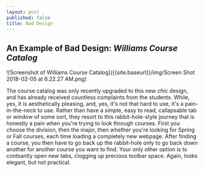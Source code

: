 ```yaml
---
layout: post
published: false
title: Bad Design
---
```

## An Example of Bad Design: _Williams Course Catalog_

![Screenshot of Williams Course Catalog]({{site.baseurl}}/img/Screen Shot 2018-02-05 at 6.22.27 AM.png)

The course catalog was only recently upgraded to this new _chic_ design, and has already received countless complaints from the students. While, yes, it is aesthetically pleasing, and, yes, it's not that hard to use, it's a pain-in-the-neck to use. Rather than have a simple, easy to read, callapsable tab or window of some sort, they resort to this rabbit-hole-style journey that is honestly a pain when you're trying to look through courses. First you choose the division, then the major, then whether you're looking for Spring or Fall courses, each time loading a completely new webpage. After finding a course, you then have to go back up the rabbit-hole only to go back down another for another course you want to find. Your only other option is to contsantly open new tabs, clogging up precious toolbar space. Again, looks elegant, but not practical.